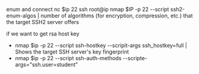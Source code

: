enum and connect 
nc $ip 22
ssh root@ip 
nmap $IP -p 22 --script ssh2-enum-algos |  number of algorithms (for encryption, compression, etc.) that the target SSH2 server offers

if we want to get rsa host key 
- nmap $ip  -p 22 --script  ssh-hostkey --scripit-args ssh_hostkey=full  | Shows the target SSH server's key fingerprint
- nmap $ip  -p 22 --script  ssh-auth-methods --scripte-args="ssh.user=student"

 